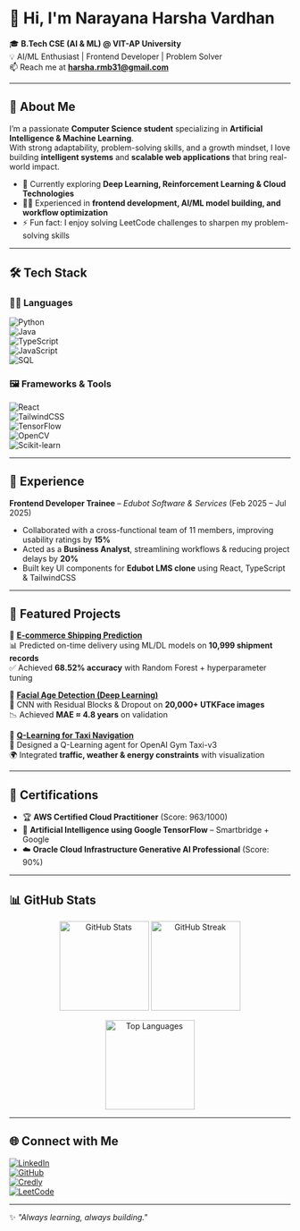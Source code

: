 # 👋 Hi, I'm Narayana Harsha Vardhan  

🎓 **B.Tech CSE (AI & ML) @ VIT-AP University**  
💡 AI/ML Enthusiast | Frontend Developer | Problem Solver  
📫 Reach me at **[harsha.rmb31@gmail.com](mailto:harsha.rmb31@gmail.com)**  

---

## 🚀 About Me  
I’m a passionate **Computer Science student** specializing in **Artificial Intelligence & Machine Learning**.  
With strong adaptability, problem-solving skills, and a growth mindset, I love building **intelligent systems** and **scalable web applications** that bring real-world impact.  

- 🌱 Currently exploring **Deep Learning, Reinforcement Learning & Cloud Technologies**  
- 👨‍💻 Experienced in **frontend development, AI/ML model building, and workflow optimization**  
- ⚡ Fun fact: I enjoy solving LeetCode challenges to sharpen my problem-solving skills  

---

## 🛠️ Tech Stack  

### 👨‍💻 Languages  
![Python](https://img.shields.io/badge/Python-3776AB?style=for-the-badge&logo=python&logoColor=white)  
![Java](https://img.shields.io/badge/Java-007396?style=for-the-badge&logo=java&logoColor=white)  
![TypeScript](https://img.shields.io/badge/TypeScript-3178C6?style=for-the-badge&logo=typescript&logoColor=white)  
![JavaScript](https://img.shields.io/badge/JavaScript-F7DF1E?style=for-the-badge&logo=javascript&logoColor=black)  
![SQL](https://img.shields.io/badge/SQL-003B57?style=for-the-badge&logo=databricks&logoColor=white)  

### 🖼️ Frameworks & Tools  
![React](https://img.shields.io/badge/React-20232A?style=for-the-badge&logo=react&logoColor=61DAFB)  
![TailwindCSS](https://img.shields.io/badge/TailwindCSS-38B2AC?style=for-the-badge&logo=tailwind-css&logoColor=white)  
![TensorFlow](https://img.shields.io/badge/TensorFlow-FF6F00?style=for-the-badge&logo=tensorflow&logoColor=white)  
![OpenCV](https://img.shields.io/badge/OpenCV-5C3EE8?style=for-the-badge&logo=opencv&logoColor=white)  
![Scikit-learn](https://img.shields.io/badge/scikit--learn-F7931E?style=for-the-badge&logo=scikit-learn&logoColor=white)  

---

## 💼 Experience  

**Frontend Developer Trainee** – *Edubot Software & Services* (Feb 2025 – Jul 2025)  
- Collaborated with a cross-functional team of 11 members, improving usability ratings by **15%**  
- Acted as a **Business Analyst**, streamlining workflows & reducing project delays by **20%**  
- Built key UI components for **Edubot LMS clone** using React, TypeScript & TailwindCSS  

---

## 📌 Featured Projects  

🔹 **[E-commerce Shipping Prediction](https://github.com/Harsha2614/Ecommerce-shipping-prediction-using-Machine-learning-.git)**  
📊 Predicted on-time delivery using ML/DL models on **10,999 shipment records**  
✅ Achieved **68.52% accuracy** with Random Forest + hyperparameter tuning  

🔹 **[Facial Age Detection (Deep Learning)](https://drive.google.com/file/d/1bkzv-kdfWnyhbELZ7BmSsMvNMHBUwB6S/view?usp=sharing)**  
🧠 CNN with Residual Blocks & Dropout on **20,000+ UTKFace images**  
📉 Achieved **MAE ≈ 4.8 years** on validation  

🔹 **[Q-Learning for Taxi Navigation](https://github.com/Harsha2614/Q-Learning-for-Autonomous-Taxi-Navigation.git)**  
🚕 Designed a Q-Learning agent for OpenAI Gym Taxi-v3  
🌍 Integrated **traffic, weather & energy constraints** with visualization  

---

## 🏅 Certifications  

- 🏆 **AWS Certified Cloud Practitioner** (Score: 963/1000)  
- 🧠 **Artificial Intelligence using Google TensorFlow** – Smartbridge + Google  
- ☁️ **Oracle Cloud Infrastructure Generative AI Professional** (Score: 90%)  

---

## 📊 GitHub Stats  

<p align="center">
  <img src="https://github-readme-stats.vercel.app/api?username=Harsha2614&show_icons=true&theme=radical" alt="GitHub Stats" height="160"/>
  <img src="https://github-readme-streak-stats.herokuapp.com/?user=Harsha2614&theme=radical" alt="GitHub Streak" height="160"/>
</p>  

<p align="center">
  <img src="https://github-readme-stats.vercel.app/api/top-langs/?username=Harsha2614&layout=compact&theme=radical" alt="Top Languages" height="160"/>
</p>  

---

## 🌐 Connect with Me  

[![LinkedIn](https://img.shields.io/badge/LinkedIn-0A66C2?style=for-the-badge&logo=linkedin&logoColor=white)](https://www.linkedin.com/in/harsha-vardhan-narayana-2201b6278/)  
[![GitHub](https://img.shields.io/badge/GitHub-181717?style=for-the-badge&logo=github&logoColor=white)](https://github.com/Harsha2614)  
[![Credly](https://img.shields.io/badge/Credly-FF6B00?style=for-the-badge&logo=credly&logoColor=white)](https://www.credly.com/users/harsha-vardhan-narayana)  
[![LeetCode](https://img.shields.io/badge/LeetCode-FFA116?style=for-the-badge&logo=leetcode&logoColor=white)](https://leetcode.com/u/harsha310/)  

---

✨ *"Always learning, always building."*  
